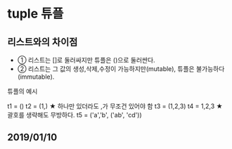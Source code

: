 # tuple 튜플

## 리스트와의 차이점
- ① 리스트는 []로 둘러싸지만 튜플은 ()으로 둘러싼다.
- ② 리스트는 그 값의 생성,삭제,수정이 가능하지만(mutable), 튜플은 불가능하다(immutable).


튜플의 예시

t1 = ()
t2 = (1,) ★ 하나만 있더라도 ,가 무조건 있어야 함 
t3 = (1,2,3)
t4 = 1,2,3 ★ 괄호를 생략해도 무방하다.
t5 = ('a','b', ('ab', 'cd'))



## 2019/01/10
